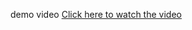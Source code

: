 demo video
[Click here to watch the video](https://drive.google.com/file/d/1NgbwNA-xoNNvimqR1CMe7UbQyhYhk-DU/view?usp=sharing)
